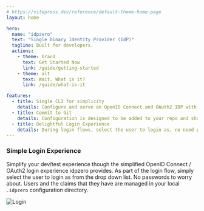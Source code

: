 ```yaml
---
# https://vitepress.dev/reference/default-theme-home-page
layout: home

hero:
  name: "idpzero"
  text: "Single binary Identity Provider (IdP)"
  tagline: Built for developers.
  actions:
    - theme: brand
      text: Get Started Now
      link: /guide/getting-started
    - theme: alt
      text: Wait. What is it?
      link: /guide/what-is-it

features:
  - title: Single CLI for simplicity
    details: Configure and serve an OpenID Connect and OAuth2 IDP with a single CLI binary.
  - title: Commit to Git 
    details: Configuration is designed to be added to your repo and shared across teams.
  - title: Delightful Login Experience
    details: During login flows, select the user to login as, no need passwords needed.
---
```


### Simple Login Experience

Simplify your dev/test experience though the simplified OpenID Connect / OAuth2 login experience <span class="idpzero-text">idpzero</span> provides. As part of the login flow, simply select the user to login as from the drop down list. No passwords to worry about. Users and the claims that they have are managed in your local `.idpzero` configuration directory.

![Login](/screenshots/login.png)